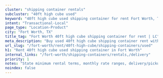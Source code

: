 ```yaml
---
cluster: "shipping container rentals"
subcluster: "40ft high cube used"
keyword: "40ft high cube used shipping container for rent Fort Worth, TX"
intent: "Transactional-Local"
page_type: "Location-Product"
city: "Fort Worth, TX"
title_tag: "Fort Worth 40ft high cube shipping container for rent | LC"
meta_description: "Buy used 40ft high cube shipping container rent with local delivery in Fort Worth, TX. LC Container — local Since 2003. Request a fast quote today."
url_slug: "/fort-worth/rent/40ft-high-cube/shipping-containers/used"
h1: "Rent 40ft high cube used shipping container in Fort Worth"
internal_links: "/fort-worth/shipping-containers/rentals,/delivery"
priority: 1
notes: "State minimum rental terms, monthly rate ranges, delivery/pickup fees, service area."
noindex: false
---
```


<!-- TODO: Add unique city/inventory copy, images, and internal links here. -->
